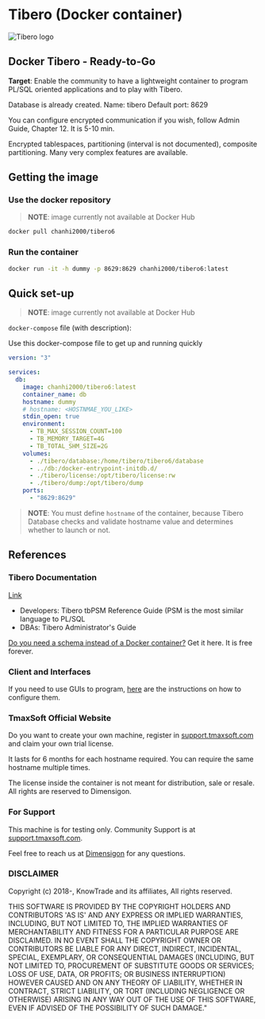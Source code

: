 # Tibero (Docker container)

![Tibero logo](https://www.dimensigon.com/wp-content/uploads/2020/04/Logo-DB-Standard300-Tibero.png)

## Docker Tibero - Ready-to-Go

**Target**: Enable the community to have a lightweight container to program PL/SQL oriented applications and to play with Tibero.

Database is already created. Name: tibero
Default port: 8629

You can configure encrypted communication if you wish, follow Admin Guide, Chapter 12. It is 5-10 min.

Encrypted tablespaces, partitioning (interval is not documented), composite partitioning.
Many very complex features are available.

## Getting the image

### Use the docker repository

> __NOTE__: image currently not available at Docker Hub

```sh
docker pull chanhi2000/tibero6
```

### Run the container

```sh
docker run -it -h dummy -p 8629:8629 chanhi2000/tibero6:latest
```

## Quick set-up

> __NOTE__: image currently not available at Docker Hub

`docker-compose` file (with description):

Use this docker-compose file to get up and running quickly

```yml
version: "3"

services:
  db:
    image: chanhi2000/tibero6:latest
    container_name: db
    hostname: dummy 
    # hostname: <HOSTNMAE_YOU_LIKE>
    stdin_open: true 
    environment:
      - TB_MAX_SESSION_COUNT=100
      - TB_MEMORY_TARGET=4G
      - TB_TOTAL_SHM_SIZE=2G
    volumes:
      - ./tibero/database:/home/tibero/tibero6/database
      - ../db:/docker-entrypoint-initdb.d/
      - ./tibero/license:/opt/tibero/license:rw
      - ./tibero/dump:/opt/tibero/dump
    ports:
      - "8629:8629"
```

> __NOTE__:  You must define `hostname` of the container, because Tibero Database checks and validate hostname value and determines whether to launch or not.

## References

### Tibero Documentation

[Link](https://technet.tmaxsoft.com/upload/download/online/tibero/pver-20150504-000002/index.html)

- Developers: Tibero tbPSM Reference Guide (PSM is the most similar language to PL/SQL
- DBAs: Tibero Administrator's Guide

[Do you need a schema instead of a Docker container?](https://store.dimensigon.com/plsqlaas-sqlaas) Get it here.
It is free forever.


### Client and Interfaces

If you need to use GUIs to program, [here](https://store.dimensigon.com/accessing-you-trial-sqlaas) are the instructions on how to configure them.


### TmaxSoft Official Website

Do you want to create your own machine, register in [support.tmaxsoft.com](https://support.tmaxsoft.com) and claim your own trial license.

It lasts for 6 months for each hostname required. You can require the same hostname multiple times.

The license inside the container is not meant for distribution, sale or resale. All rights are reserved to Dimensigon.

### For Support

This machine is for testing only. Community Support is at [support.tmaxsoft.com](https://support.tmaxsoft.com).

Feel free to reach us at [Dimensigon](https://www.dimensigon.com) for any questions.


### DISCLAIMER

Copyright (c) 2018-, KnowTrade and its affiliates, All rights reserved.

THIS SOFTWARE IS PROVIDED BY THE COPYRIGHT HOLDERS AND CONTRIBUTORS 'AS IS'
AND ANY EXPRESS OR IMPLIED WARRANTIES, INCLUDING, BUT NOT LIMITED TO, THE
IMPLIED WARRANTIES OF MERCHANTABILITY AND FITNESS FOR A PARTICULAR PURPOSE
ARE DISCLAIMED. IN NO EVENT SHALL THE COPYRIGHT OWNER OR CONTRIBUTORS BE
LIABLE FOR ANY DIRECT, INDIRECT, INCIDENTAL, SPECIAL, EXEMPLARY, OR
CONSEQUENTIAL DAMAGES (INCLUDING, BUT NOT LIMITED TO, PROCUREMENT OF
SUBSTITUTE GOODS OR SERVICES; LOSS OF USE, DATA, OR PROFITS; OR BUSINESS
INTERRUPTION) HOWEVER CAUSED AND ON ANY THEORY OF LIABILITY, WHETHER IN
CONTRACT, STRICT LIABILITY, OR TORT (INCLUDING NEGLIGENCE OR OTHERWISE)
ARISING IN ANY WAY OUT OF THE USE OF THIS SOFTWARE, EVEN IF ADVISED OF THE
POSSIBILITY OF SUCH DAMAGE."                            
